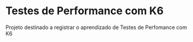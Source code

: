 # Testes de Performance com K6

Projeto destinado a registrar o aprendizado de Testes de Perfomance com K6
